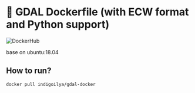 # 🐳 GDAL Dockerfile (with ECW format and Python support)
![DockerHub](https://img.shields.io/docker/cloud/build/indigoilya/gdal-docker?style=flat-square)

base on ubuntu:18.04

## How to run?

```
docker pull indigoilya/gdal-docker
```
